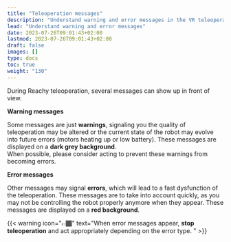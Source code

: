 ```yaml
---
title: "Teleoperation messages"
description: "Understand warning and error messages in the VR teleoperation app"
lead: "Understand warning and error messages"
date: 2023-07-26T09:01:43+02:00
lastmod: 2023-07-26T09:01:43+02:00
draft: false
images: []
type: docs
toc: true
weight: "130"
---
```


During Reachy teleoperation, several messages can show up in front of view.  

**Warning messages**  

Some messages are just **warnings**, signaling you the quality of teleoperation may be altered or the current state of the robot may evolve into future errors (motors heating up or low battery). These messages are displayed on a **dark grey background**.  
When possible, please consider acting to prevent these warnings from becoming errors.

**Error messages**  

Other messages may signal **errors**, which will lead to a fast dysfunction of the teleoperation. These messages are to take into account quickly, as you may not be controlling the robot properly anymore when they appear. These messages are displayed on a **red background**.  

{{< warning icon="👉🏾" text="When error messages appear, <b>stop teleoperation</b> and act appropriately depending on the error type. " >}}
